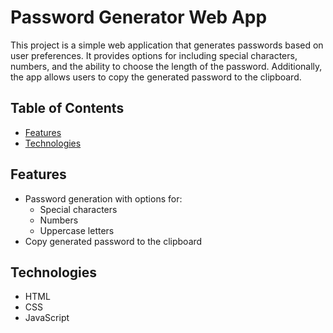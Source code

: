 # Password Generator Web App

This project is a simple web application that generates passwords based on user preferences. It provides options for including special characters, numbers, and the ability to choose the length of the password. Additionally, the app allows users to copy the generated password to the clipboard.

## Table of Contents
- [Features](#features)
- [Technologies](#technologies)

## Features

- Password generation with options for:
  - Special characters
  - Numbers
  - Uppercase letters
- Copy generated password to the clipboard

## Technologies

- HTML
- CSS
- JavaScript
